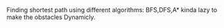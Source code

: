 Finding shortest path using different algorithms: BFS,DFS,A*
kinda lazy to make the obstacles Dynamicly.
